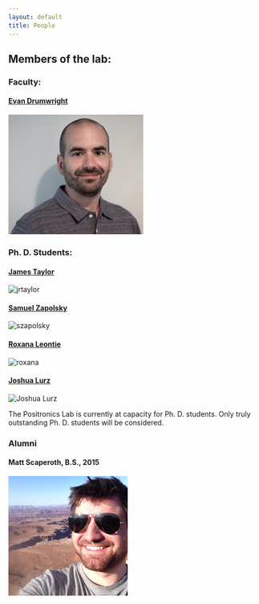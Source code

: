```yaml
---
layout: default
title: People
---
```


## Members of the lab:

### Faculty:

#### [Evan Drumwright](http://edrumwri.github.io)
<img class="headShot" src="/assets/img/evan-color2.jpg" alt="" height="238" />

### Ph. D. Students:

#### [James Taylor](http://robotics.gwu.edu/~james)
<img class="headShot" src="http://robotics.gwu.edu/~james/wp-content/uploads/2014/06/profile.png" alt="jrtaylor" width="226" height="238" />

#### [Samuel Zapolsky](http://samzapo.github.io/)
<img class="headShot" src="http://robotics.gwu.edu/positronics/wp-content/uploads/2013/08/cropped-970272_10151540372311409_1255555815_n.jpg" alt="szapolsky" width="226" height="238" />

#### [Roxana Leontie](http://robotics.gwu.edu/positronics/?page_id=65)
<img class="headShot" src="http://robotics.gwu.edu/positronics/wp-content/uploads/2013/08/roxana_pic.jpg" alt="roxana" width="226" height="240" />

#### [Joshua Lurz](http://robotics.gwu.edu/positronics/?page_id=69)
<img class="alignnone  wp-image-147" src="http://robotics.gwu.edu/positronics/wp-content/uploads/2013/08/josh_at_harpers.jpg" alt="Joshua Lurz" width="228" height="276" />

The Positronics Lab is currently at capacity for Ph. D. students. Only truly outstanding Ph. D. students will be considered.

### Alumni

#### Matt Scaperoth, B.S., 2015
<img class="headShot" src="/assets/img/scaperoth.jpg" height="238" />

<script>
  (function(i,s,o,g,r,a,m){i['GoogleAnalyticsObject']=r;i[r]=i[r]||function(){
     (i[r].q=i[r].q||[]).push(arguments)},i[r].l=1*new Date();a=s.createElement(o),
       m=s.getElementsByTagName(o)[0];a.async=1;a.src=g;m.parentNode.insertBefore(a,m)
         })(window,document,'script','//www.google-analytics.com/analytics.js','ga');

  ga('create', 'UA-73497600-1', 'auto');
    ga('send', 'pageview');

</script>
